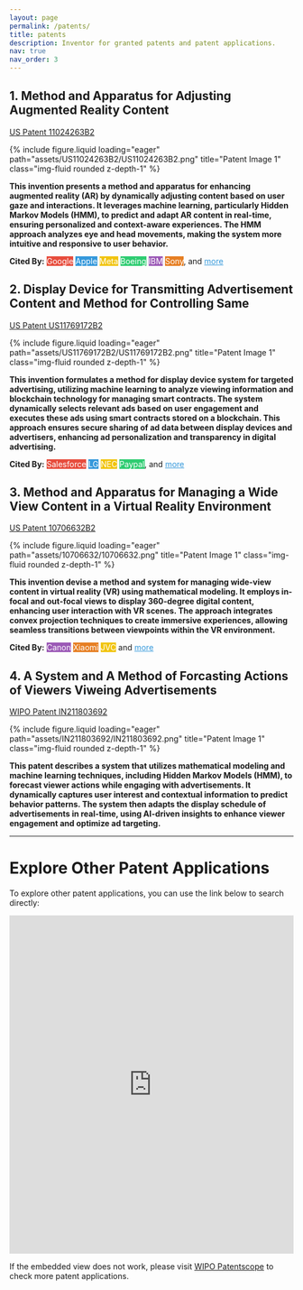 ```yaml
---
layout: page
permalink: /patents/
title: patents
description: Inventor for granted patents and patent applications.
nav: true
nav_order: 3
---
```


<!-- _pages/patents.md -->

## 1. Method and Apparatus for Adjusting Augmented Reality Content
[US Patent 11024263B2](https://patents.google.com/patent/US11024263B2)  
<div class="row">
    <div class="col-sm mt-3 mt-md-0">
        {% include figure.liquid loading="eager" path="assets/US11024263B2/US11024263B2.png" title="Patent Image 1" class="img-fluid rounded z-depth-1" %}
    </div>
    <div class="col-sm mt-3 mt-md-0">
        <p><strong>This invention presents a method and apparatus for enhancing augmented reality (AR) by dynamically adjusting content based on user gaze and interactions. It leverages machine learning, particularly Hidden Markov Models (HMM), to predict and adapt AR content in real-time, ensuring personalized and context-aware experiences. The HMM approach analyzes eye and head movements, making the system more intuitive and responsive to user behavior.</strong></p>
        <p><strong>Cited By:</strong> 
            <span class="badge" style="background-color: #e74c3c; color: white;">Google</span>
            <span class="badge" style="background-color: #3498db; color: white;">Apple</span>
            <span class="badge" style="background-color: #f1c40f; color: white;">Meta</span>
            <span class="badge" style="background-color: #2ecc71; color: white;">Boeing</span>
            <span class="badge" style="background-color: #9b59b6; color: white;">IBM</span>
            <span class="badge" style="background-color: #e67e22; color: white;">Sony</span>, 
            and <a href="https://patents.google.com/patent/US11024263B2/citedby" style="color: #3498db;">more</a>
        </p>
    </div>
</div>

## 2. Display Device for Transmitting Advertisement Content and Method for Controlling Same
[US Patent US11769172B2](https://patents.google.com/patent/US11769172B2)  
<div class="row">
    <div class="col-sm mt-3 mt-md-0">
        {% include figure.liquid loading="eager" path="assets/US11769172B2/US11769172B2.png" title="Patent Image 1" class="img-fluid rounded z-depth-1" %}
    </div>
    <div class="col-sm mt-3 mt-md-0">
        <p><strong>This invention formulates a method for display device system for targeted advertising, utilizing machine learning to analyze viewing information and blockchain technology for managing smart contracts. The system dynamically selects relevant ads based on user engagement and executes these ads using smart contracts stored on a blockchain. This approach ensures secure sharing of ad data between display devices and advertisers, enhancing ad personalization and transparency in digital advertising.</strong></p>
        <p><strong>Cited By:</strong> 
            <span class="badge" style="background-color: #e74c3c; color: white;">Salesforce</span>
            <span class="badge" style="background-color: #3498db; color: white;">LG</span>
            <span class="badge" style="background-color: #f1c40f; color: white;">NEC</span>
            <span class="badge" style="background-color: #2ecc71; color: white;">Paypal</span>,
            and <a href="https://patents.google.com/patent/US11769172B2/citedby" style="color: #3498db;">more</a>
        </p>
    </div>
</div>

## 3. Method and Apparatus for Managing a Wide View Content in a Virtual Reality Environment
[US Patent 10706632B2](https://patents.google.com/patent/US10706632B2)  
<div class="row">
    <div class="col-sm mt-3 mt-md-0">
        {% include figure.liquid loading="eager" path="assets/10706632/10706632.png" title="Patent Image 1" class="img-fluid rounded z-depth-1" %}
    </div>
    <div class="col-sm mt-3 mt-md-0">
        <p><strong>This invention devise a method and system for managing wide-view content in virtual reality (VR) using mathematical modeling. It employs in-focal and out-focal views to display 360-degree digital content, enhancing user interaction with VR scenes. The approach integrates convex projection techniques to create immersive experiences, allowing seamless transitions between viewpoints within the VR environment.</strong></p>
        <p><strong>Cited By:</strong> 
            <span class="badge" style="background-color: #9b59b6; color: white;">Canon</span>
            <span class="badge" style="background-color: #e67e22; color: white;">Xiaomi</span> 
            <span class="badge" style="background-color: #f1c40f; color: white;">JVC</span>
            and <a href="https://patents.google.com/patent/10706632B2/citedby" style="color: #3498db;">more</a>
        </p>
    </div>
</div>


## 4. A System and A Method of Forcasting Actions of Viewers Viweing Advertisements
[WIPO Patent IN211803692](https://patentscope.wipo.int/search/en/detail.jsf?docId=IN211803692&_cid=P12-M23BCC-31052-1)  
<div class="row">
    <div class="col-sm mt-3 mt-md-0">
        {% include figure.liquid loading="eager" path="assets/IN211803692/IN211803692.png" title="Patent Image 1" class="img-fluid rounded z-depth-1" %}
    </div>
    <div class="col-sm mt-3 mt-md-0">
        <p><strong>This patent describes a system that utilizes mathematical modeling and machine learning techniques, including Hidden Markov Models (HMM), to forecast viewer actions while engaging with advertisements. It dynamically captures user interest and contextual information to predict behavior patterns. The system then adapts the display schedule of advertisements in real-time, using AI-driven insights to enhance viewer engagement and optimize ad targeting.</strong></p>
    </div>
</div>

---

# Explore Other Patent Applications
To explore other patent applications, you can use the link below to search directly:

<iframe src="https://patentscope.wipo.int/search/en/search.jsf" style="width: 100%; height: 600px; border: none;"></iframe>

If the embedded view does not work, please visit [WIPO Patentscope](https://patentscope.wipo.int/search/en/search.jsf) to check more patent applications.
